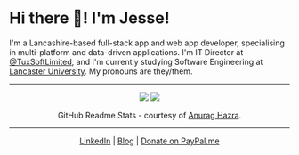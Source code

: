 # Hi there 👋!  I'm Jesse!

I'm a Lancashire-based full-stack app and web app developer, specialising in multi-platform and data-driven applications.  I'm IT Director at [@TuxSoftLimited](https://github.com/TuxSoftLimited "Tuxsoft Limited on GitHub"), and I'm currently studying Software Engineering at [Lancaster University](https://github.com/lancaster-university "Lancaster University on GitHub").  My pronouns are they/them.

---

<div align="center">
  <img src="https://github-readme-stats.vercel.app/api?username=JamesPhillipsUK&count_private=true&show_icons=true&theme=vision-friendly-dark&include_all_commits=true&line_height=28" />
  <img src="https://github-readme-stats.vercel.app/api/top-langs/?username=JamesPhillipsUK&layout=compact&langs_count=10&theme=vision-friendly-dark" />
  <p align="center">GitHub Readme Stats - courtesy of <a href="https://github.com/anuraghazra/github-readme-stats" title="anuraghazra/github-readme-stats on GitHub">Anurag Hazra</a>.</p>
</div>

---

<p align="center"><a href="https://www.linkedin.com/in/james-phillips-uk/" title="Find me on LinkedIn">LinkedIn</a> | <a href="https://jamesphillipsuk.com/" title="Visit my blog">Blog</a> | <a href="https://paypal.me/JamesPhillipsUK" title="Donate!">Donate on PayPal.me</a></p>

<!--
**JamesPhillipsUK/JamesPhillipsUK** is a ✨ _special_ ✨ repository because its `README.md` (this file) appears on your GitHub profile.

Here are some ideas to get you started:

- 🔭 I’m currently working on ...
- 🌱 I’m currently learning ...
- 👯 I’m looking to collaborate on ...
- 🤔 I’m looking for help with ...
- 💬 Ask me about ...
- 📫 How to reach me: ...
- 😄 Pronouns: ...
- ⚡ Fun fact: ...
-->
